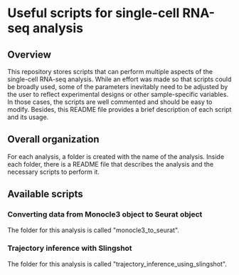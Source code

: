 # Useful scripts for single-cell RNA-seq analysis

## Overview

This repository stores scripts that can perform multiple aspects of the single-cell RNA-seq analysis. While an effort was made so that scripts could be broadly used, some of the parameters inevitably need to be adjusted by the user to reflect experimental designs or other sample-specific variables. In those cases, the scripts are well commented and should be easy to modify. Besides, this README file provides a brief description of each script and its usage.

## Overall organization

For each analysis, a folder is created with the name of the analysis. Inside each folder, there is a README file that describes the analysis and the necessary scripts to perform it.

## Available scripts

### Converting data from Monocle3 object to Seurat object

The folder for this analysis is called "monocle3_to_seurat".

### Trajectory inference with Slingshot

The folder for this analysis is called "trajectory_inference_using_slingshot".

